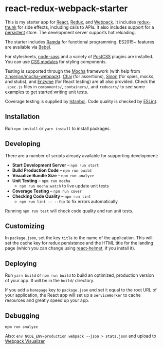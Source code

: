# react-redux-webpack-starter

This is my starter app for [React](https://reactjs.org/), [Redux](https://redux.js.org/), and [Webpack](https://webpack.js.org/). It includes [redux-thunk](https://github.com/reduxjs/redux-thunk) for side effects, including calls to APIs. It also includes support for a [persistent](https://github.com/rt2zz/redux-persist) store. The development server supports hot reloading.

The starter includes [Ramda](https://ramdajs.org) for functional programming. ES2015+ features are available via [Babel](https://babeljs.io).

For stylesheets, [node-sass](https://github.com/sass/node-sass) and a variety of [PostCSS](http://postcss.org/) plugins are installed. You can use [CSS modules](https://github.com/css-modules/css-modules) for styling components.

Testing is supported through the [Mocha](https://mochajs.org/) framework (with help from [zinserjan/mocha-webpack](https://github.com/zinserjan/mocha-webpack/)). [Chai](http://chaijs.com/) (for assertions), [Sinon](http://sinonjs.org/) (for spies, mocks, and stubs), and [Enzyme](http://airbnb.io/enzyme/) (for React testing) are all also provided. Check the `.spec.js` files in `components/`, 	`containers/`, and `reducers/` to see some examples to get started writing unit tests.

Coverage testing is supplied by [Istanbul](https://istanbul.js.org/). Code quality is checked by [ESLint](https://eslint.org/).

## Installation

Run `npm install` or `yarn install` to install packages.

## Developing

There are a number of scripts already available for supporting development:

* **Start Development Server** – `npm run start`
* **Build Production Code** – `npm run build`
* **Visualize Bundle Size** – `npm run analyze`
* **Unit Testing** – `npm run mocha`
	* `npm run mocha:watch` to live update unit tests
* **Coverage Testing** – `npm run cover`
* **Checking Code Quality** – `npm run lint`
	* `npm run lint -- --fix` to fix errors automatically

Running `npm run test` will check code quality and run unit tests.

## Customizing

In `package.json`, set the key `title` to the name of the application. This will set the cache key for redux persistence and the HTML title for the landing page (which you can change using [react-helmet](https://github.com/nfl/react-helmet), if you install it).

## Deploying

Run `yarn build` or `npm run build` to build an optimized, production version of your app. It will be in the `build/` directory.

If you add a `homepage` key to `package.json` and set it equal to the root URL of your application, the React app will set up a `ServiceWorker` to cache resources and greatly speed up your app.

## Debugging

`npm run analyze`

Also: `env NODE_ENV=production webpack --json > stats.json` and upload to [Webpack Visualizer](https://chrisbateman.github.io/webpack-visualizer/)